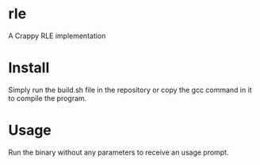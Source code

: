 # rle
A Crappy RLE implementation

# Install
Simply run the build.sh file in the repository or copy the gcc command in it to compile the program.

# Usage
Run the binary without any parameters to receive an usage prompt.
